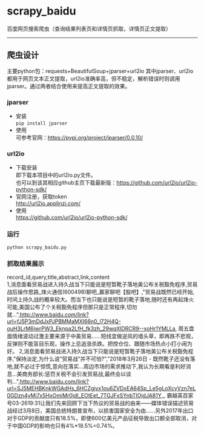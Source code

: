 # scrapy_baidu
百度网页搜索爬虫（查询结果列表页和详情页抓取，详情页正文提取）

----

## 爬虫设计
主要python包：requests+BeautifulSoup+jparser+url2io
其中jparser、url2io都用于网页文本正文提取，url2io准确率高，但不稳定，解析错误时则调用jparser。通过两者结合使用来提高正文提取的效果。

### jparser

 - 安装  
`pip install jparser`
- 使用  
可参考官网：https://pypi.org/project/jparser/0.0.10/


### url2io
 - 下载安装  
 即下载本项目中的url2io.py文件。  
 也可以到该其相应github主页下载最新版：https://github.com/url2io/url2io-python-sdk/
 - 官网注册，获取token  
 http://url2io.applinzi.com/
- 使用  
https://github.com/url2io/url2io-python-sdk/

### 运行
` python scrapy_baidu.py `

### 抓取结果展示
record_id,query,title,abstract,link,content    
1,消息面看贸易战进入持久战当下只能说是短暂靴子落地美公布关税豁免程序,贸易战后操作思路_烽火通信(600498)聊吧_赢家聊吧【股吧】,"贸易战既然已经开始,时间上持久战的概率较大。而当下也只能说是短暂的靴子落地,随时还有再起烽火可能,美国公布了个关税豁免程序但那只是正常程序,切勿就...",http://www.baidu.com/link?url=fJ5P3mDdJxPJPBMMaMXI66n0_l72H4Q-ouH3LrM6jwrPW3_Eknpa2LfH_fk3zh_29wqXlDRCR9--xoHr1YMLLa, 周五盘面情绪波动过激主要来源于中美贸易……短线宜做逆风的墙头草，即再跌不悲观，反弹则不能盲目乐观，操作上忌追涨杀跌。把控仓位、跟随市场热点小打小闹为好。
2,消息面看贸易战进入持久战当下只能说是短暂靴子落地美公布关税豁免程序,"保持淡定,为什么说“贸易战”并不可怕?","2018年3月26日 - 既然靴子还没有落地,就不必过于惊慌,意向在落实...周边市场的需求推动下,我认为长期看是利好消息...美商务部长:惩罚关税不会引发贸易战,最终会以谈判...",http://www.baidu.com/link?url=SJ5MEHBKnkWGAdHs_6HCZgjvx1ou6ZVDxEA64Sp_Le5gLoXcyVzn7eL0GDzn4yMi7x5HxOmiMr0jdl_EOtEet_7TGJFxSYnbTIOjdJA81Y_, 霸越英百家号03-2619:31让我们先来回顾下当下热议的贸易战的由来——媒体错误描述贸易战经过3月8日，美国总统特朗普宣布，以损害国家安全为由……另外2017年出口对于GDP的贡献度只有18.5%，即使600亿美元产品征税导致出口额全部取消，对于中国GDP的影响也只有4%*18.5%=0.74%。
